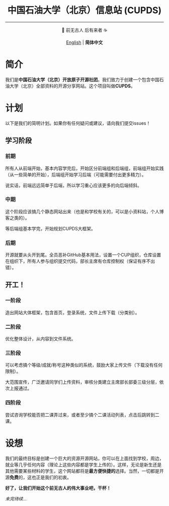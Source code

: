 <div align="center">

# 中国石油大学（北京）信息站 (CUPDS)
<hr>

🥇 前无古人 后有来者 ☕

[English](README.md)  | **简体中文**

</div>

# 简介

我们是**中国石油大学（北京）开放原子开源社团**。我们致力于创建一个包含中国石油大学（北京）全部资料的开源分享网站。这个项目叫做**CUPDS**。

# 计划

以下是我们的简明计划。如果你有任何疑问或建议，请向我们提交issues！

## 学习阶段

### 前期

所有人从前端开始，基本内容学完后，开始区分前端组和后端组，前端组开始实践（从一些简单的开始），后端组开始学习后端（可能需要付出更多精力）。

说实话，前端远远简单于后端，所以学习重心应该更多的向后端倾斜。

### 中期

这个阶段应该搞几个静态网站出来（也是和学校有关的，可以是小资料站，个人博客之类的）。

等后端组基本学完，开始规划CUPDS大框架。

### 后期

开源就要从头开到尾。全员恶补GitHub基本用法，设置一个CUP组织，仓库设置在组织下，所有人参与组织提交代码，部长主席有仓库控制权（保证有序不出错）。

## 开工！
### 一阶段

造出网站大体框架，包含首页，登录系统，文件上传下载（分类别）。

### 二阶段

优化整体设计，从内容到文件系统。

### 三阶段

可以考虑搞个等级/成就/称号这种类似的系统，鼓励大家上传文件（下载没有任何限制）。

大范围宣传，广泛邀请同学们上传资料，审核分类建立主席部长部委三级分层，依次上报通过。

### 四阶段

尝试咨询学校能否把二课弄过来，或者至少搞个二课活动列表，点击后跳转到二课。

# 设想

我们的最终目标是创建一个巨大的资源开源网站，你可以在上面找到学校，周边，就业等几乎任何内容（理论上这些内容都是学生上传的）。这样，无论是新生还是其他需要某些材料的学生，这个网站都将是**最方便快捷的**选择。当然，一切都是开源**免费**的，这也正是我们的初衷。

**好了，让我们开始这个前无古人的伟大事业吧，干杯！**

*未完待续...*

